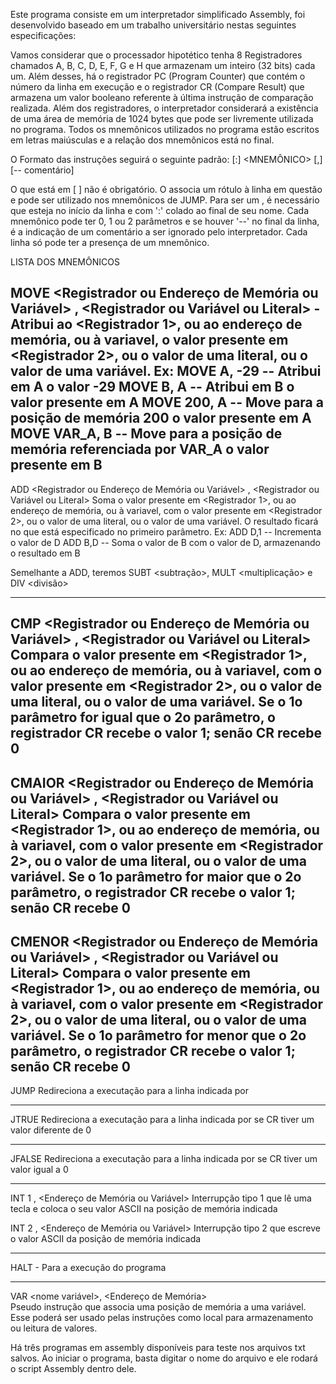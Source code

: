 Este programa consiste em um interpretador simplificado Assembly, foi desenvolvido baseado em um trabalho universitário nestas seguintes especificações:

Vamos considerar que o processador hipotético tenha 8 Registradores chamados A, B, C, D, E, F, G e H que armazenam um inteiro (32 bits) cada um. Além desses, há o registrador PC (Program Counter) que contém o número da linha em execução e o registrador CR (Compare Result) que armazena um valor booleano referente à última instrução de comparação realizada. Além dos registradores, o interpretador considerará a existência de uma área de memória de 1024 bytes que pode ser livremente utilizada no programa. Todos os mnemônicos utilizados no programa estão escritos em letras maiúsculas e a relação dos mnemônicos está no final.

O Formato das instruções seguirá o seguinte padrão:
    [<label>:]   <MNEMÔNICO>  [<PARAM1>,<PARAM2>]     [-- comentário]

O que está em [ ] não é obrigatório. O <label> associa um rótulo à linha em questão e pode ser utilizado nos mnemônicos de JUMP. Para ser um <label>, é necessário que esteja no início da linha e com ':' colado ao final de seu nome. Cada mnemônico pode ter 0, 1 ou 2 parâmetros e se houver '--' no final da linha, é a indicação de um comentário a ser ignorado pelo interpretador. Cada linha só pode ter a presença de um mnemônico.

LISTA DOS MNEMÔNICOS

MOVE <Registrador ou Endereço de Memória ou Variável> , <Registrador ou Variável ou Literal> - Atribui ao <Registrador 1>, ou ao endereço de memória, ou à variavel, o valor presente em <Registrador 2>, ou o valor de uma literal, ou o valor de uma variável.
Ex:
    MOVE A, -29         -- Atribui em A o valor -29
    MOVE B, A            -- Atribui em B o valor presente em A
    MOVE 200, A        -- Move para a posição de memória 200 o valor presente em A
    MOVE VAR_A, B    -- Move para a posição de memória referenciada por VAR_A o valor presente em B
----------------------------------
ADD <Registrador ou Endereço de Memória ou Variável> , <Registrador ou Variável ou Literal>
Soma o valor presente em <Registrador 1>, ou ao endereço de memória, ou à variavel, com o valor presente em <Registrador 2>, ou o valor de uma literal, ou o valor de uma variável.  O resultado ficará no que está especificado no primeiro parâmetro.
Ex:
    ADD D,1  -- Incrementa o valor de D
    ADD B,D  -- Soma o valor de B com o valor de D, armazenando o resultado em B
     
Semelhante a ADD, teremos SUBT <subtração>, MULT <multiplicação> e DIV <divisão>

----------------------------------
CMP <Registrador ou Endereço de Memória ou Variável> , <Registrador ou Variável ou Literal> 
Compara o valor presente em <Registrador 1>, ou ao endereço de memória, ou à variavel, com o valor presente em <Registrador 2>, ou o valor de uma literal, ou o valor de uma variável.  Se o 1o parâmetro for igual que o 2o parâmetro, o registrador CR recebe o valor 1; senão CR recebe 0
----------------------------------
CMAIOR <Registrador ou Endereço de Memória ou Variável> , <Registrador ou Variável ou Literal> 
Compara o valor presente em <Registrador 1>, ou ao endereço de memória, ou à variavel, com o valor presente em <Registrador 2>, ou o valor de uma literal, ou o valor de uma variável.  Se o 1o parâmetro for maior que o 2o parâmetro, o registrador CR recebe o valor 1; senão CR recebe 0
----------------------------------
CMENOR <Registrador ou Endereço de Memória ou Variável> , <Registrador ou Variável ou Literal> 
Compara o valor presente em <Registrador 1>, ou ao endereço de memória, ou à variavel, com o valor presente em <Registrador 2>, ou o valor de uma literal, ou o valor de uma variável.  Se o 1o parâmetro for menor que o 2o parâmetro, o registrador CR recebe o valor 1; senão CR recebe 0
----------------------------------
JUMP <label> 
Redireciona a executação para a linha indicada por <label>

----------------------------------
JTRUE  <label> 
Redireciona a executação para a linha indicada por <label> se CR tiver um valor diferente de 0

----------------------------------
JFALSE <label> 
Redireciona a executação para a linha indicada por <label> se CR tiver um valor igual a 0

----------------------------------
INT 1 , <Endereço de Memória ou Variável> 
Interrupção tipo 1 que lê uma tecla e coloca o seu valor ASCII na posição de memória indicada

INT 2 , <Endereço de Memória ou Variável> 
Interrupção tipo 2 que escreve o valor ASCII da posição de memória indicada

----------------------------------
HALT - Para a execução do programa

----------------------------------
VAR  <nome variável>, <Endereço de Memória>  
Pseudo instrução que associa uma posição de memória a uma variável. Esse poderá ser usado pelas instruções como local para armazenamento ou leitura de valores.


Há três programas em assembly disponíveis para teste nos arquivos txt salvos. Ao iniciar o programa, basta digitar o nome do arquivo e ele rodará o script Assembly dentro dele.
